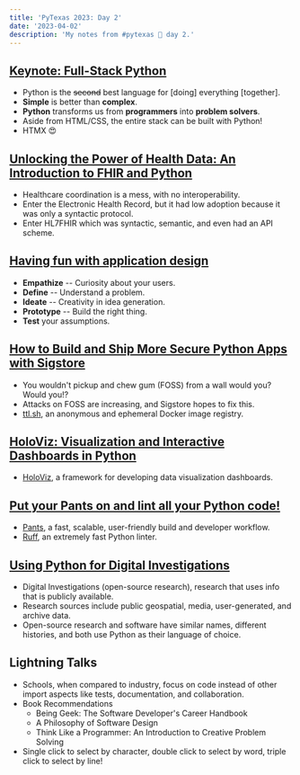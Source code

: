 ```yaml
---
title: 'PyTexas 2023: Day 2'
date: '2023-04-02'
description: 'My notes from #pytexas 🐍 day 2.'
---
```


## [Keynote: Full-Stack Python](https://www.pytexas.org/schedule/keynotes#andrew-pandy-knight)

- Python is the ~~second~~ best language for [doing] everything [together].
- **Simple** is better than **complex**.
- **Python** transforms us from **programmers** into **problem solvers**.
- Aside from HTML/CSS, the entire stack can be built with Python!
- HTMX 😍

## [Unlocking the Power of Health Data: An Introduction to FHIR and Python](https://www.pytexas.org/schedule/talks#unlocking-the-power-of-health-data-an-introduction-to-fhir-and-python)

- Healthcare coordination is a mess, with no interoperability.
- Enter the Electronic Health Record, but it had low adoption because it was only a syntactic protocol.
- Enter HL7FHIR which was syntactic, semantic, and even had an API scheme.

## [Having fun with application design](https://www.pytexas.org/schedule/talks#having-fun-with-application-design)

- **Empathize** -- Curiosity about your users.
- **Define** -- Understand a problem.
- **Ideate** -- Creativity in idea generation.
- **Prototype** -- Build the right thing.
- **Test** your assumptions.

## [How to Build and Ship More Secure Python Apps with Sigstore](https://www.pytexas.org/schedule/talks#how-to-build-and-ship-more-secure-python-apps-with-sigstore)

- You wouldn't pickup and chew gum (FOSS) from a wall would you? Would you!?
- Attacks on FOSS are increasing, and Sigstore hopes to fix this.
- [ttl.sh](https://ttl.sh/), an anonymous and ephemeral Docker image registry.

## [HoloViz: Visualization and Interactive Dashboards in Python](https://www.pytexas.org/schedule/talks#holoviz-visualization-and-interactive-dashboards-in-python)

- [HoloViz](https://holoviz.org/), a framework for developing data visualization dashboards.

## [Put your Pants on and lint all your Python code!](https://www.pytexas.org/schedule/talks#put-your-pants-on-and-lint-all-your-python-code)

- [Pants](https://www.pantsbuild.org/), a fast, scalable, user-friendly build and developer workflow.
- [Ruff](https://beta.ruff.rs/docs/), an extremely fast Python linter.

## [Using Python for Digital Investigations](https://www.pytexas.org/schedule/talks#using-python-for-digital-investigations)

- Digital Investigations (open-source research), research that uses info that is publicly available.
- Research sources include public geospatial, media, user-generated, and archive data.
- Open-source research and software have similar names, different histories, and both use Python as their language of choice.

## Lightning Talks

- Schools, when compared to industry, focus on code instead of other import aspects like tests, documentation, and collaboration.
- Book Recommendations
  - Being Geek: The Software Developer's Career Handbook
  - A Philosophy of Software Design
  - Think Like a Programmer: An Introduction to Creative Problem Solving
- Single click to select by character, double click to select by word, triple click to select by line!
